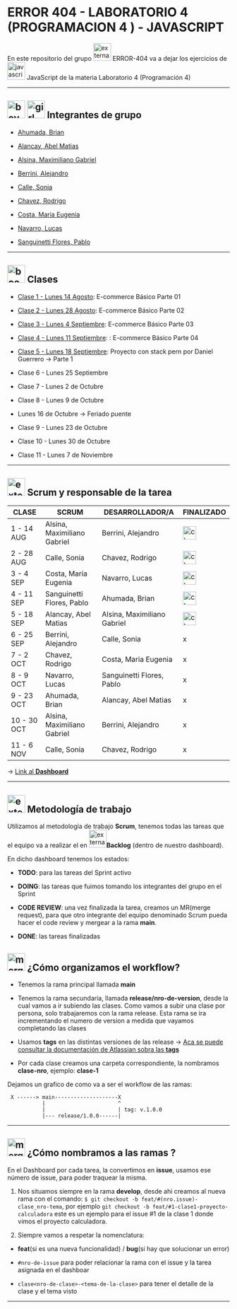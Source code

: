 # ERROR 404 - LABORATORIO 4 (PROGRAMACION 4 ) - JAVASCRIPT

En este repositorio del grupo  <img width="40" height="40" src="https://img.icons8.com/external-flaticons-lineal-color-flat-icons/40/external-error-404-computer-science-flaticons-lineal-color-flat-icons.png" alt="external-error-404-computer-science-flaticons-lineal-color-flat-icons"/> ERROR-404 va a dejar los ejercicios de <img width="40" height="40" src="https://img.icons8.com/color/40/javascript--v1.png" alt="javascript--v1"/> JavaScript de la materia Laboratorio 4 (Programación 4)

---

## <img width="40" height="40" src="https://img.icons8.com/doodle/40/boy.png" alt="boy"/> <img width="40" height="40" src="https://img.icons8.com/doodle/40/girl.png" alt="girl"/> Integrantes de grupo

- [Ahumada, Brian](https://github.com/brianahumada)                        

- [Alancay, Abel Matias](https://github.com/matias9486)                

- [Alsina, Maximiliano Gabriel](https://github.com/MalsinaG)   

- [Berrini, Alejandro](https://github.com/AlejandroEB89)                 

- [Calle, Sonia](https://github.com/SoCalle) 

- [Chavez, Rodrigo](https://github.com/RodrigoChavez1986)                       

- [Costa, Maria Eugenia](https://github.com/eugenia1984)              

- [Navarro, Lucas](https://github.com/LucasNavarro01)                                            

- [Sanguinetti Flores, Pablo](https://github.com/Pablo1653)

---

## <img width="40" height="40" src="https://img.icons8.com/color/40/book.png" alt="book"/>  Clases

- [Clase 1 - Lunes 14 Agosto](https://github.com/CodeSystem2022/ERROR404-LABORATORIO4-PROGRAMACION4-JAVASCRIPT/tree/main/ecomerce2022/client): E-commerce Básico Parte 01

- [Clase 2 - Lunes 28 Agosto](https://github.com/CodeSystem2022/ERROR404-LABORATORIO4-PROGRAMACION4-JAVASCRIPT/tree/main/ecomerce2022/client):  E-commerce Básico Parte 02

- [Clase 3 - Lunes 4 Septiembre](https://github.com/CodeSystem2022/ERROR404-LABORATORIO4-PROGRAMACION4-JAVASCRIPT/tree/main/ecomerce2022/client):  E-commerce Básico Parte 03

- [Clase 4 - Lunes 11 Septiembre](https://github.com/CodeSystem2022/ERROR404-LABORATORIO4-PROGRAMACION4-JAVASCRIPT/tree/main/e-commerce2023/client): :  E-commerce Básico Parte 04

- [Clase 5 - Lunes 18 Septiembre](https://github.com/CodeSystem2022/ERROR404-LABORATORIO4-PROGRAMACION4-JAVASCRIPT/tree/main/PERN-stack): Proyecto con stack pern por Daniel Guerrero -> Parte 1

- Clase 6 - Lunes 25 Septiembre

- Clase 7 - Lunes 2 de Octubre

- Clase 8 - Lunes 9 de Octubre 

- Lunes 16 de Octubre -> Feriado puente

- Clase 9 - Lunes 23 de Octubre 
 
- Clase 10 - Lunes 30 de Octubre 

- Clase 11 - Lunes 7 de Noviembre

---

## <img width="40" height="40" src="https://img.icons8.com/external-flaticons-lineal-color-flat-icons/40/external-scrum-ux-and-ui-icons-flaticons-lineal-color-flat-icons.png" alt="external-scrum-ux-and-ui-icons-flaticons-lineal-color-flat-icons"/> Scrum y responsable de la tarea

| CLASE | SCRUM | DESARROLLADOR/A | FINALIZADO |
| ----- | ------ | -------------- | ---------- |
| 1 - 14 AUG | Alsina, Maximiliano Gabriel | Berrini, Alejandro | <img width="30" height="30" src="https://img.icons8.com/flat-round/30/checkmark.png" alt="checkmark"/>  |
| 2 -  28 AUG | Calle, Sonia | Chavez, Rodrigo | <img width="30" height="30" src="https://img.icons8.com/flat-round/30/checkmark.png" alt="checkmark"/> |
| 3 - 4 SEP | Costa, Maria Eugenia | Navarro, Lucas |  <img width="30" height="30" src="https://img.icons8.com/flat-round/30/checkmark.png" alt="checkmark"/> |
| 4 - 11 SEP | Sanguinetti Flores, Pablo | Ahumada, Brian | <img width="30" height="30" src="https://img.icons8.com/flat-round/30/checkmark.png" alt="checkmark"/> |
| 5 - 18 SEP | Alancay, Abel Matias | Alsina, Maximiliano Gabriel | <img width="30" height="30" src="https://img.icons8.com/flat-round/30/checkmark.png" alt="checkmark"/> |
| 6  - 25 SEP | Berrini, Alejandro | Calle, Sonia | x  |
| 7 - 2 OCT | Chavez, Rodrigo | Costa, Maria Eugenia | x |
| 8 - 9 OCT | Navarro, Lucas |  Sanguinetti Flores, Pablo | x |
| 9 - 23 OCT | Ahumada, Brian | Alancay, Abel Matias | x |
| 10 - 30 OCT  | Alsina, Maximiliano Gabriel | Berrini, Alejandro | x |
| 11 - 6 NOV  | Calle, Sonia | Chavez, Rodrigo | x |


-> [Link al **Dashboard**](https://github.com/orgs/CodeSystem2022/projects/1146)

---

## <img width="40" height="40" src="https://img.icons8.com/external-flaticons-lineal-color-flat-icons/40/external-scrum-ux-and-ui-icons-flaticons-lineal-color-flat-icons.png" alt="external-scrum-ux-and-ui-icons-flaticons-lineal-color-flat-icons"/>  Metodología de trabajo

Utilizamos al metodología de trabajo **Scrum**, tenemos todas las tareas que el equipo va a realizar el en <img width="40" height="40" src="https://img.icons8.com/external-flaticons-flat-flat-icons/40/external-scrum-agile-flaticons-flat-flat-icons-7.png" alt="external-scrum-agile-flaticons-flat-flat-icons-7"/>**Backlog** (dentro de nuestro dashboard).

En dicho dashboard tenemos los estados: 

- **TODO**: para las tareas del Sprint activo

- **DOING**: las tareas que fuimos tomando los integrantes del grupo en el Sprint

- **CODE REVIEW**: una vez finalizada la tarea, creamos un MR(merge request), para que otro integrante del equipo denominado Scrum pueda hacer el code review y mergear a la rama **main**.

- **DONE**: las tareas finalizadas

## <img width="40" height="40" src="https://img.icons8.com/office/40/merge-git.png" alt="merge-git"/> ¿Cómo organizamos el workflow?

- Tenemos la rama principal llamada **main**

- Tenemos la rama secundaria, llamada **release/nro-de-version**, desde la cual vamos a ir subiendo las clases. Como vamos a subir una clase por persona, solo trabajaremos con la rama release. Esta rama se ira incrementando el numero de version a medida que vayamos completando las clases

- Usamos **tags** en las distintas versiones de las release -> [Aca se puede consultar la documentación de Atlassian sobra las **tags**](https://www.atlassian.com/es/git/tutorials/inspecting-a-repository/git-tag)

- Por cada clase creamos una carpeta correspondiente, la nombramos **clase-nro**, ejemplo: **clase-1**


Dejamos un grafico de como va a ser el workflow de las ramas:

```
 X ------> main--------------------X
           |                       ^
           |                       | tag: v.1.0.0
           |--- release/1.0.0------|
```

---
 
## <img width="40" height="40" src="https://img.icons8.com/pulsar-color/40/merge-git.png" alt="merge-git"/> ¿Cómo nombramos a las ramas ?

En el Dashboard por cada tarea, la convertimos en **issue**, usamos ese número de issue, para poder traquear la misma.

1. Nos situamos siempre en la rama **develop**, desde ahi creamos al nueva rama con el comando: `$ git checkout -b feat/#(nro.issue)-clase_nro-tema`, por ejemplo `git checkout -b feat/#1-clase1-proyecto-calculadora` este es un ejemplo para el issue #1 de la clase 1 donde vimos el proyecto calculadora.

2. Siempre vamos a respetar la nomenclatura:

- **feat**(si es una nueva funcionalidad) / **bug**(si hay que solucionar un error)

- `#nro-de-issue` para poder relacionar la rama con el issue y la tarea asignada en el dashboar

- `clase<nro-de-clase>-<tema-de-la-clase>` para tener el detalle de la clase y el tema visto

---
